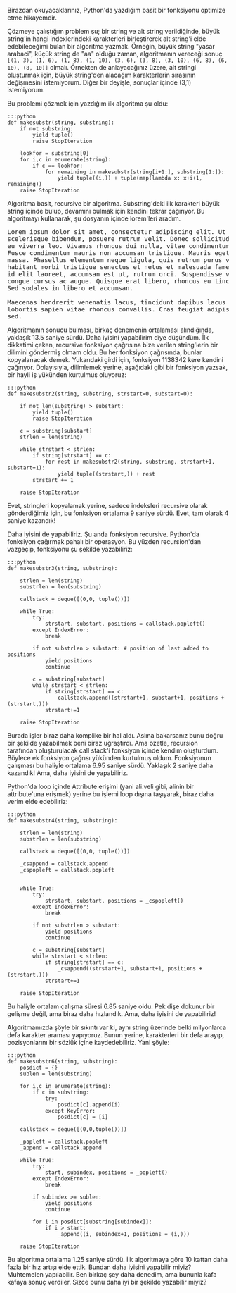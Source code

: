 <!-- 
.. description: Basit bir Python fonksiyonunu optimize ederek, 10 kattan fazla bir hız artışı elde ettim.
.. date: 2013/11/02 21:00
.. title: Bir optimizasyon hikayesi
.. slug: bir-optimizasyon-hikayesi
-->

Birazdan okuyacaklarınız, Python'da yazdığım basit bir fonksiyonu optimize etme hikayemdir.

Çözmeye çalıştığım problem şu; bir string ve alt string verildiğinde, büyük string'in hangi
indexlerindeki karakterleri birleştirerek alt string'i elde edebileceğimi bulan bir algoritma
yazmak. Örneğin, büyük string "yasar arabaci", küçük string de "aa" olduğu zaman, algoritmanın
vereceği sonuç `[(1, 3), (1, 6), (1, 8), (1, 10), (3, 6), (3, 8), (3, 10), (6, 8), (6, 10), (8, 10)]`
olmalı. Örnekten de anlayacağınız üzere, alt stringi oluşturmak için, büyük string'den alacağım
karakterlerin sırasının değişmesini istemiyorum. Diğer bir deyişle, sonuçlar içinde (3,1) istemiyorum.

Bu problemi çözmek için yazdığım ilk algoritma şu oldu: <!-- TEASER_END -->

	:::python
	def makesubstr(string, substring):
		if not substring:
			yield tuple()
			raise StopIteration

		lookfor = substring[0]
		for i,c in enumerate(string):
			if c == lookfor:
				for remaining in makesubstr(string[i+1:], substring[1:]):
					yield tuple((i,)) + tuple(map(lambda x: x+i+1, remaining))
		raise StopIteration
	
Algoritma basit, recursive bir algoritma. Substring'deki ilk karakteri büyük string içinde bulup, devamını bulmak
için kendini tekrar çağırıyor. Bu algoritmayı kullanarak, şu dosyanın içinde lorem'leri aradım.

<pre>
Lorem ipsum dolor sit amet, consectetur adipiscing elit. Ut arcu nibh, ultriciesat
scelerisque bibendum, posuere rutrum velit. Donec sollicitudin scelerisque purus,
eu viverra leo. Vivamus rhoncus dui nulla, vitae condimentum metus ullamcorper vel.
Fusce condimentum mauris non accumsan tristique. Mauris eget ornare leo, eu lobortis
massa. Phasellus elementum neque ligula, quis rutrum purus vehicula at. Pellentesque
habitant morbi tristique senectus et netus et malesuada fames ac turpis egestas. Cras
id elit laoreet, accumsan est ut, rutrum orci. Suspendisse vitae urna eget metus ullamcorper
congue cursus ac augue. Quisque erat libero, rhoncus eu tincidunt quis, rutrum in ipsum.
Sed sodales in libero et accumsan.

Maecenas hendrerit venenatis lacus, tincidunt dapibus lacus dignissim tincidunt. Sed
lobortis sapien vitae rhoncus convallis. Cras feugiat adipiscing libero. Quisque pretium
sed.
</pre>

Algoritmanın sonucu bulması, birkaç denemenin ortalaması alındığında, yaklaşık 13.5 saniye
sürdü. Daha iyisini yapabilirim diye düşündüm. İlk dikkatimi çeken, recursive fonksiyon
çağrısına bize verilen string'lerin bir dilimini göndermiş olmam oldu. Bu her fonksiyon
çağrısında, bunlar kopyalanacak demek. Yukarıdaki girdi için, fonksiyon 1138342 kere kendini
çağırıyor. Dolayısıyla, dilimlemek yerine, aşağıdaki gibi bir fonksiyon yazsak, bir hayli
iş yükünden kurtulmuş oluyoruz:

	:::python
	def makesubstr2(string, substring, strstart=0, substart=0):

		if not len(substring) > substart:
			yield tuple()
			raise StopIteration

		c = substring[substart]
		strlen = len(string)

		while strstart < strlen:
			if string[strstart] == c:
				for rest in makesubstr2(string, substring, strstart+1, substart+1):
					yield tuple((strstart,)) + rest
			strstart += 1

		raise StopIteration
		
Evet, stringleri kopyalamak yerine, sadece indeksleri recursive olarak gönderdiğimiz
için, bu fonksiyon ortalama 9 saniye sürdü. Evet, tam olarak 4 saniye kazandık!

Daha iyisini de yapabiliriz. Şu anda fonksiyon recursive. Python'da fonksiyon çağırmak
pahalı bir operasyon. Bu yüzden recursion'dan vazgeçip, fonksiyonu şu şekilde yazabiliriz:

	:::python
	def makesubstr3(string, substring):

		strlen = len(string)
		substrlen = len(substring)

		callstack = deque([(0,0, tuple())])
		
		while True:
			try:
				strstart, substart, positions = callstack.popleft()
			except IndexError:
				break

			if not substrlen > substart: # position of last added to positions
				yield positions
				continue

			c = substring[substart]
			while strstart < strlen:
				if string[strstart] == c:
					callstack.append((strstart+1, substart+1, positions + (strstart,)))
				strstart+=1

		raise StopIteration
		
Burada işler biraz daha komplike bir hal aldı. Aslına bakarsanız bunu doğru bir şekilde yazabilmek beni
biraz uğraştırdı. Ama özetle, recursion tarafından oluşturulacak call stack'i fonksiyon içinde kendim
oluşturdum. Böylece ek fonksiyon çağrısı yükünden kurtulmuş oldum. Fonksiyonun çalışması bu haliyle
ortalama 6.95 saniye sürdü. Yaklaşık 2 saniye daha kazandık! Ama, daha iyisini de yapabiliriz.

Python'da loop içinde Attribute erişimi (yani ali.veli gibi, alinin bir attribute'una erişmek) yerine
bu işlemi loop dışına taşıyarak, biraz daha verim elde edebiliriz:

	:::python
	def makesubstr4(string, substring):

		strlen = len(string)
		substrlen = len(substring)

		callstack = deque([(0,0, tuple())])

		_csappend = callstack.append
		_cspopleft = callstack.popleft

		
		while True:
			try:
				strstart, substart, positions = _cspopleft()
			except IndexError:
				break

			if not substrlen > substart:
				yield positions
				continue

			c = substring[substart]
			while strstart < strlen:
				if string[strstart] == c:
					_csappend((strstart+1, substart+1, positions + (strstart,)))
				strstart+=1

		raise StopIteration
		
Bu haliyle ortalam çalışma süresi 6.85 saniye oldu. Pek dişe dokunur bir gelişme değil, ama biraz daha
hızlandık. Ama, daha iyisini de yapabiliriz!

Algoritmamızda şöyle bir sıkıntı var ki, aynı string üzerinde belki milyonlarca defa karakter
araması yapıyoruz. Bunun yerine, karakterleri bir defa arayıp, pozisyonlarını bir sözlük
içine kaydedebiliriz. Yani şöyle:

	:::python
	def makesubstr6(string, substring):
		posdict = {}
		sublen = len(substring)
		
		for i,c in enumerate(string):
			if c in substring:
				try:
					posdict[c].append(i)
				except KeyError:
					posdict[c] = [i]

		callstack = deque([(0,0,tuple())])

		_popleft = callstack.popleft
		_append = callstack.append

		while True:
			try:
				start, subindex, positions = _popleft()
			except IndexError:
				break

			if subindex >= sublen:
				yield positions
				continue

			for i in posdict[substring[subindex]]:
				if i > start:
					_append((i, subindex+1, positions + (i,)))

		raise StopIteration

Bu algoritma ortalama 1.25 saniye sürdü. İlk algoritmaya göre 10 kattan daha fazla bir hız artışı
elde ettik. Bundan daha iyisini yapabilir miyiz? Muhtemelen yapılabilir. Ben birkaç şey daha denedim,
ama bununla kafa kafaya sonuç verdiler. Sizce bunu daha iyi bir şekilde yazabilir miyiz?
